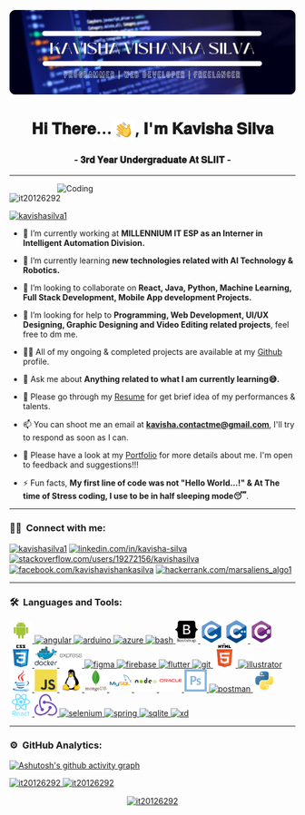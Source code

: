 [![Kavisha Vishanka Silva's Banner](https://github.com/IT20126292/IT20126292/blob/main/assets/kavishavishanka%20silva.png)](https://github.com/IT20126292)
<h1 align="center">𝐇𝐢 𝐓𝐡𝐞𝐫𝐞...<img alt="Night Coding" src="./assets/Hand%20Wave.gif" width='40' align="center"/>, 𝐈'𝐦 𝐊𝐚𝐯𝐢𝐬𝐡𝐚 𝐒𝐢𝐥𝐯𝐚</h1>
<h3 align="center">- 𝟑𝐫𝐝 𝐘𝐞𝐚𝐫 𝐔𝐧𝐝𝐞𝐫𝐠𝐫𝐚𝐝𝐮𝐚𝐭𝐞 𝐀𝐭 𝐒𝐋𝐈𝐈𝐓 -</h3>
<hr/>
<img align="right" alt="Coding" width="420" src="https://raw.githubusercontent.com/Adam-pw/Adam-pw/main/animation_500_kxa883sd.gif">

<p align="left"> <img src="https://komarev.com/ghpvc/?username=it20126292&label=Profile%20views&color=0e75b6&style=flat" alt="it20126292" /> </p>

<p align="left"> <a href="https://twitter.com/kavishasilva1" target="blank"><img src="https://img.shields.io/twitter/follow/kavishasilva1?logo=twitter&style=for-the-badge" alt="kavishasilva1" /></a> </p>

- 🔭 I’m currently working at **MILLENNIUM IT ESP as an Interner in Intelligent Automation Division.**

- 🌱 I’m currently learning **new technologies related with AI Technology & Robotics.**

- 👯 I’m looking to collaborate on **React, Java, Python, Machine Learning, Full Stack Development, Mobile App development Projects.**

- 🤝 I’m looking for help to **Programming, Web Development, UI/UX Designing, Graphic Designing and Video Editing related projects**, feel free to dm me.

- 👨‍💻 All of my ongoing & completed projects are available at my [Github](https://github.com/IT20126292) profile.

- 💬 Ask me about **Anything related to what I am currently learning😅.**
<!-- newly added line -->
- 🔎 Please go through my [Resume](https://drive.google.com/uc?export=download&id=1d4bZv8x5tb7nEWyLrn8Vl1G6OgrgvWZ8) for get brief idea of my performances & talents.

- 📫 You can shoot me an email at **kavisha.contactme@gmail.com**, I'll try to respond as soon as I can.

- 📑 Please have a look at my [Portfolio](https://kavisha-silva.web.app) for more details about me. I'm open to feedback and suggestions!!!

- ⚡ Fun facts, **My first line of code was not "Hello World...!" & At The time of Stress coding, I use to be in half sleeping mode😴**.

<hr/>

<h3 align="left">🤝🏻 &nbsp;Connect with me:</h3>
<p align="left">
<a href="https://twitter.com/kavishasilva1" target="blank"><img align="center" src="https://raw.githubusercontent.com/rahuldkjain/github-profile-readme-generator/master/src/images/icons/Social/twitter.svg" alt="kavishasilva1" height="30" width="40" /></a>
<a href="https://www.linkedin.com/in/kavisha-silva/" target="blank"><img align="center" src="https://raw.githubusercontent.com/rahuldkjain/github-profile-readme-generator/master/src/images/icons/Social/linked-in-alt.svg" alt="linkedin.com/in/kavisha-silva" height="30" width="40" /></a>
<a href="https://stackoverflow.com/users/19272156/kavishasilva" target="blank"><img align="center" src="https://raw.githubusercontent.com/rahuldkjain/github-profile-readme-generator/master/src/images/icons/Social/stack-overflow.svg" alt="stackoverflow.com/users/19272156/kavishasilva" height="30" width="40" /></a>
<a href="https://www.facebook.com/KavishaVishankaSilva" target="blank"><img align="center" src="https://raw.githubusercontent.com/rahuldkjain/github-profile-readme-generator/master/src/images/icons/Social/facebook.svg" alt="facebook.com/kavishavishankasilva" height="30" width="40" /></a>
<a href="https://www.hackerrank.com/marsaliens_algo1" target="blank"><img align="center" src="https://raw.githubusercontent.com/rahuldkjain/github-profile-readme-generator/master/src/images/icons/Social/hackerrank.svg" alt="hackerrank.com/marsaliens_algo1" height="30" width="40" /></a>
</p>

<hr/>

<h3 align="left">🛠 &nbsp;Languages and Tools:</h3>
<p align="left"> <a href="https://developer.android.com" target="_blank" rel="noreferrer"> <img src="https://raw.githubusercontent.com/devicons/devicon/master/icons/android/android-original-wordmark.svg" alt="android" width="40" height="40"/> </a> <a href="https://angular.io" target="_blank" rel="noreferrer"> <img src="https://angular.io/assets/images/logos/angular/angular.svg" alt="angular" width="40" height="40"/> </a> <a href="https://www.arduino.cc/" target="_blank" rel="noreferrer"> <img src="https://cdn.worldvectorlogo.com/logos/arduino-1.svg" alt="arduino" width="40" height="40"/> </a> <a href="https://azure.microsoft.com/en-in/" target="_blank" rel="noreferrer"> <img src="https://www.vectorlogo.zone/logos/microsoft_azure/microsoft_azure-icon.svg" alt="azure" width="40" height="40"/> </a> <a href="https://www.gnu.org/software/bash/" target="_blank" rel="noreferrer"> <img src="https://www.vectorlogo.zone/logos/gnu_bash/gnu_bash-icon.svg" alt="bash" width="40" height="40"/> </a> <a href="https://getbootstrap.com" target="_blank" rel="noreferrer"> <img src="https://raw.githubusercontent.com/devicons/devicon/master/icons/bootstrap/bootstrap-plain-wordmark.svg" alt="bootstrap" width="40" height="40"/> </a> <a href="https://www.cprogramming.com/" target="_blank" rel="noreferrer"> <img src="https://raw.githubusercontent.com/devicons/devicon/master/icons/c/c-original.svg" alt="c" width="40" height="40"/> </a> <a href="https://www.w3schools.com/cpp/" target="_blank" rel="noreferrer"> <img src="https://raw.githubusercontent.com/devicons/devicon/master/icons/cplusplus/cplusplus-original.svg" alt="cplusplus" width="40" height="40"/> </a> <a href="https://www.w3schools.com/cs/" target="_blank" rel="noreferrer"> <img src="https://raw.githubusercontent.com/devicons/devicon/master/icons/csharp/csharp-original.svg" alt="csharp" width="40" height="40"/> </a> <a href="https://www.w3schools.com/css/" target="_blank" rel="noreferrer"> <img src="https://raw.githubusercontent.com/devicons/devicon/master/icons/css3/css3-original-wordmark.svg" alt="css3" width="40" height="40"/> </a> <a href="https://www.docker.com/" target="_blank" rel="noreferrer"> <img src="https://raw.githubusercontent.com/devicons/devicon/master/icons/docker/docker-original-wordmark.svg" alt="docker" width="40" height="40"/> </a> <a href="https://expressjs.com" target="_blank" rel="noreferrer"> <img src="https://raw.githubusercontent.com/devicons/devicon/master/icons/express/express-original-wordmark.svg" alt="express" width="40" height="40"/> </a> <a href="https://www.figma.com/" target="_blank" rel="noreferrer"> <img src="https://www.vectorlogo.zone/logos/figma/figma-icon.svg" alt="figma" width="40" height="40"/> </a> <a href="https://firebase.google.com/" target="_blank" rel="noreferrer"> <img src="https://www.vectorlogo.zone/logos/firebase/firebase-icon.svg" alt="firebase" width="40" height="40"/> </a> <a href="https://flutter.dev" target="_blank" rel="noreferrer"> <img src="https://www.vectorlogo.zone/logos/flutterio/flutterio-icon.svg" alt="flutter" width="40" height="40"/> </a> <a href="https://git-scm.com/" target="_blank" rel="noreferrer"> <img src="https://www.vectorlogo.zone/logos/git-scm/git-scm-icon.svg" alt="git" width="40" height="40"/> </a> <a href="https://www.w3.org/html/" target="_blank" rel="noreferrer"> <img src="https://raw.githubusercontent.com/devicons/devicon/master/icons/html5/html5-original-wordmark.svg" alt="html5" width="40" height="40"/> </a> <a href="https://www.adobe.com/in/products/illustrator.html" target="_blank" rel="noreferrer"> <img src="https://www.vectorlogo.zone/logos/adobe_illustrator/adobe_illustrator-icon.svg" alt="illustrator" width="40" height="40"/> </a> <a href="https://www.java.com" target="_blank" rel="noreferrer"> <img src="https://raw.githubusercontent.com/devicons/devicon/master/icons/java/java-original.svg" alt="java" width="40" height="40"/> </a> <a href="https://developer.mozilla.org/en-US/docs/Web/JavaScript" target="_blank" rel="noreferrer"> <img src="https://raw.githubusercontent.com/devicons/devicon/master/icons/javascript/javascript-original.svg" alt="javascript" width="40" height="40"/> </a> <a href="https://www.linux.org/" target="_blank" rel="noreferrer"> <img src="https://raw.githubusercontent.com/devicons/devicon/master/icons/linux/linux-original.svg" alt="linux" width="40" height="40"/> </a> <a href="https://www.mongodb.com/" target="_blank" rel="noreferrer"> <img src="https://raw.githubusercontent.com/devicons/devicon/master/icons/mongodb/mongodb-original-wordmark.svg" alt="mongodb" width="40" height="40"/> </a> <a href="https://www.mysql.com/" target="_blank" rel="noreferrer"> <img src="https://raw.githubusercontent.com/devicons/devicon/master/icons/mysql/mysql-original-wordmark.svg" alt="mysql" width="40" height="40"/> </a> <a href="https://nodejs.org" target="_blank" rel="noreferrer"> <img src="https://raw.githubusercontent.com/devicons/devicon/master/icons/nodejs/nodejs-original-wordmark.svg" alt="nodejs" width="40" height="40"/> </a> <a href="https://www.oracle.com/" target="_blank" rel="noreferrer"> <img src="https://raw.githubusercontent.com/devicons/devicon/master/icons/oracle/oracle-original.svg" alt="oracle" width="40" height="40"/> </a> <a href="https://www.photoshop.com/en" target="_blank" rel="noreferrer"> <img src="https://raw.githubusercontent.com/devicons/devicon/master/icons/photoshop/photoshop-line.svg" alt="photoshop" width="40" height="40"/> </a> <a href="https://postman.com" target="_blank" rel="noreferrer"> <img src="https://www.vectorlogo.zone/logos/getpostman/getpostman-icon.svg" alt="postman" width="40" height="40"/> </a> <a href="https://www.python.org" target="_blank" rel="noreferrer"> <img src="https://raw.githubusercontent.com/devicons/devicon/master/icons/python/python-original.svg" alt="python" width="40" height="40"/> </a> <a href="https://reactjs.org/" target="_blank" rel="noreferrer"> <img src="https://raw.githubusercontent.com/devicons/devicon/master/icons/react/react-original-wordmark.svg" alt="react" width="40" height="40"/> </a> <a href="https://redux.js.org" target="_blank" rel="noreferrer"> <img src="https://raw.githubusercontent.com/devicons/devicon/master/icons/redux/redux-original.svg" alt="redux" width="40" height="40"/> </a> <a href="https://www.selenium.dev" target="_blank" rel="noreferrer"> <img src="https://raw.githubusercontent.com/detain/svg-logos/780f25886640cef088af994181646db2f6b1a3f8/svg/selenium-logo.svg" alt="selenium" width="40" height="40"/> </a> <a href="https://spring.io/" target="_blank" rel="noreferrer"> <img src="https://www.vectorlogo.zone/logos/springio/springio-icon.svg" alt="spring" width="40" height="40"/> </a> <a href="https://www.sqlite.org/" target="_blank" rel="noreferrer"> <img src="https://www.vectorlogo.zone/logos/sqlite/sqlite-icon.svg" alt="sqlite" width="40" height="40"/> </a> <a href="https://www.adobe.com/products/xd.html" target="_blank" rel="noreferrer"> <img src="https://cdn.worldvectorlogo.com/logos/adobe-xd.svg" alt="xd" width="40" height="40"/> </a> </p>

<hr/>

<h3 align="left">⚙️ &nbsp;GitHub Analytics:</h3>

<!-- [![Kavisha's 𝚐𝚒𝚝𝚑𝚞𝚋 𝚐𝚛𝚊𝚙𝚑](https://activity-graph.herokuapp.com/graph?username=it20126292&theme=redical&hide_border=true&area=true)](https://github.com/IT20126292) -->

[![Ashutosh's github activity graph](https://github-readme-activity-graph.cyclic.app/graph?username=IT20126292&bg_color=141321&color=fd428d&line=9e4c98&point=f7d747&area=true&hide_border=true)](https://github.com/ashutosh00710/github-readme-activity-graph)

<p align="left">
  <a href="https://github.com/IT20126292">
    <img width="49.5%" src="https://github-readme-streak-stats.herokuapp.com/?user=it20126292&theme=radical&hide_border=true" alt="it20126292"/>
    <img width="49.5%" src="https://github-readme-stats.vercel.app/api?username=it20126292&show_icons=true&locale=en&theme=radical&hide_border=true" alt="it20126292"/>
  </a>
</p>

<p align="center">
  <a href="https://github.com/IT20126292">
  <img align="center" src="https://github-readme-stats.vercel.app/api/top-langs?username=it20126292&layout=compact&theme=radical&hide_border=true"               alt="it20126292"/>
  </a>
</p>

<!-- <hr/> -->
